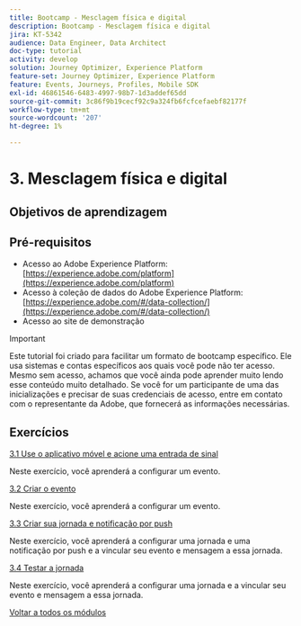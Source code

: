 ```yaml
---
title: Bootcamp - Mesclagem física e digital
description: Bootcamp - Mesclagem física e digital
jira: KT-5342
audience: Data Engineer, Data Architect
doc-type: tutorial
activity: develop
solution: Journey Optimizer, Experience Platform
feature-set: Journey Optimizer, Experience Platform
feature: Events, Journeys, Profiles, Mobile SDK
exl-id: 46861546-6483-4997-98b7-1d3addef65dd
source-git-commit: 3c86f9b19cecf92c9a324fb6fcfcefaebf82177f
workflow-type: tm+mt
source-wordcount: '207'
ht-degree: 1%

---
```


# 3. Mesclagem física e digital

## Objetivos de aprendizagem

## Pré-requisitos

- Acesso ao Adobe Experience Platform: [https://experience.adobe.com/platform](https://experience.adobe.com/platform)
- Acesso à coleção de dados do Adobe Experience Platform: [https://experience.adobe.com/#/data-collection/](https://experience.adobe.com/#/data-collection/)
- Acesso ao site de demonstração

>[!IMPORTANT]
>
>Este tutorial foi criado para facilitar um formato de bootcamp específico. Ele usa sistemas e contas específicos aos quais você pode não ter acesso. Mesmo sem acesso, achamos que você ainda pode aprender muito lendo esse conteúdo muito detalhado. Se você for um participante de uma das inicializações e precisar de suas credenciais de acesso, entre em contato com o representante da Adobe, que fornecerá as informações necessárias.

## Exercícios

[3.1 Use o aplicativo móvel e acione uma entrada de sinal](./ex1.md)

Neste exercício, você aprenderá a configurar um evento.

[3.2 Criar o evento](./ex2.md)

Neste exercício, você aprenderá a configurar um evento.

[3.3 Criar sua jornada e notificação por push](./ex3.md)

Neste exercício, você aprenderá a configurar uma jornada e uma notificação por push e a vincular seu evento e mensagem a essa jornada.

[3.4 Testar a jornada](./ex4.md)

Neste exercício, você aprenderá a configurar uma jornada e a vincular seu evento e mensagem a essa jornada.

[Voltar a todos os módulos](../../overview.md)
